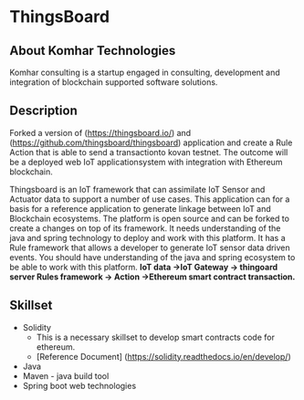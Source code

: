 # ThingsBoard
## About Komhar Technologies
Komhar consulting is a startup engaged in consulting, development and integration of
blockchain supported software solutions.
## Description
Forked​ ​a​ ​version​ ​of​ ​(https://thingsboard.io/)​ ​and​ ​(https://github.com/thingsboard/thingsboard)
application​ ​and​ ​create​ ​a​ ​Rule​ ​Action​ ​that​ ​is​ ​able​ ​to​ ​send​ ​a​ ​transaction​ ​to​ ​kovan​ ​testnet.
The​ ​outcome​ ​will​ ​be​ ​a​ ​deployed​ ​web​ ​IoT​ ​application​ ​system​ ​with​ ​integration​ ​with
Ethereum​ ​blockchain.

Thingsboard is an IoT framework that can assimilate IoT Sensor and Actuator data to support a
number of use cases. This application can for a basis for a reference application to generate
linkage between IoT and Blockchain ecosystems.
The platform is open source and can be forked to create a changes on top of its framework. It
needs understanding of the java and spring technology to deploy and work with this platform. It
has a Rule framework that allows a developer to generate IoT sensor data driven events.
You should have understanding of the java and spring ecosystem to be
able to work with this platform. 
**IoT​ ​data​ ​->​ ​IoT​ ​Gateway​ ​->​ ​thingoard​ ​server​ ​Rules​ ​framework​ ​->​ ​Action​ ​->​ ​Ethereum​ ​smart
contract​ ​transaction.**

## Skillset
- Solidity
  - This is a necessary skillset to develop smart contracts code for ethereum.
  - [Reference Document] (https://solidity.readthedocs.io/en/develop/)
- Java
- Maven - java build tool
- Spring boot web technologies
